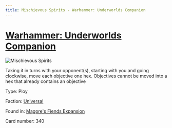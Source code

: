 ```yaml
---
title: Mischievous Spirits - Warhammer: Underworlds Companion
---
```


# [Warhammer: Underworlds Companion](https://guidokessels.github.io/wh-underworlds)

  

![Mischievous Spirits](https://warhammerunderworlds.com/wp-content/uploads/sites/6/2018/03/340_ENG.png)

Taking it in turns with your opponent(s), starting with you and going clockwise, move each objective one hex. Objectives cannot be moved into a hex that already contains an objective

Type: Ploy

Faction: [Universal](https://guidokessels.github.io/wh-underworlds/factions/universal)

Found in: [Magore's Fiends Expansion](https://guidokessels.github.io/wh-underworlds/locations/magores-fiends-expansion)

Card number: 340

